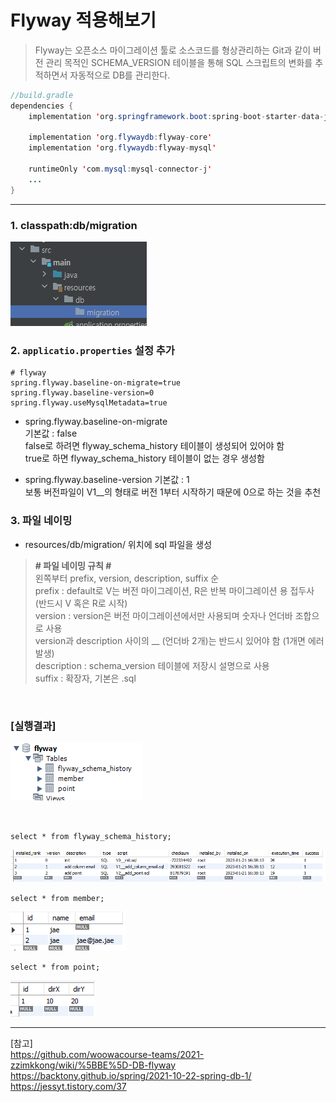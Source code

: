 # Flyway 적용해보기
> Flyway는 오픈소스 마이그레이션 툴로 소스코드를 형상관리하는 Git과 같이 버전 관리 목적인 SCHEMA_VERSION 테이블을 통해 SQL 스크립트의 변화를 추적하면서 자동적으로 DB를 관리한다.

```java
//build.gradle
dependencies {
    implementation 'org.springframework.boot:spring-boot-starter-data-jpa'
    
    implementation 'org.flywaydb:flyway-core'
    implementation 'org.flywaydb:flyway-mysql'

    runtimeOnly 'com.mysql:mysql-connector-j'
    ...
}
```

---

### 1. classpath:db/migration
![img_1.png](src/main/resources/img/img_1.png)

### 2. `applicatio.properties` 설정 추가
```
# flyway
spring.flyway.baseline-on-migrate=true
spring.flyway.baseline-version=0
spring.flyway.useMysqlMetadata=true
```

- spring.flyway.baseline-on-migrate<br/>
기본값 : false<br/>
false로 하려면 flyway_schema_history 테이블이 생성되어 있어야 함<br/>
true로 하면 flyway_schema_history 테이블이 없는 경우 생성함<br/>


- spring.flyway.baseline-version
기본값 : 1<br/>
보통 버전파일이 V1__의 형태로 버전 1부터 시작하기 때문에 0으로 하는 것을 추천<br/>

### 3. 파일 네이밍
- resources/db/migration/ 위치에 sql 파일을 생성

> **# 파일 네이밍 규칙 #**<br/>
> 왼쪽부터 prefix, version, description, suffix 순<br/>
> prefix : default로 V는 버전 마이그레이션, R은 반복 마이그레이션 용 접두사 (반드시 V 혹은 R로 시작)<br/>
> version : version은 버전 마이그레이션에서만 사용되며 숫자나 언더바 조합으로 사용<br/>
> version과 description 사이의 __ (언더바 2개)는 반드시 있어야 함 (1개면 에러 발생)<br/>
> description : schema_version 테이블에 저장시 설명으로 사용<br/>
> suffix : 확장자, 기본은 .sql

<br/>

### [실행결과]

![img.png](src/main/resources/img/img_4.png)

<br/>

`select * from flyway_schema_history;`

![img_1.png](src/main/resources/img/img_5.png)

`select * from member;`

![img_2.png](src/main/resources/img/img_2.png)

`select * from point;`

![img_3.png](src/main/resources/img/img_3.png)

---

[참고]<br/>
https://github.com/woowacourse-teams/2021-zzimkkong/wiki/%5BBE%5D-DB-flyway <br/>
https://backtony.github.io/spring/2021-10-22-spring-db-1/ <br/>
https://jessyt.tistory.com/37
